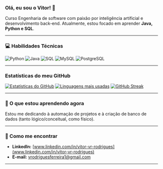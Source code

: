 ### Olá, eu sou o Vitor! 👋

Curso Engenharia de software com paixão por inteligência artificial e desenvolvimento back-end. Atualmente, estou focado em aprender **Java, Python e SQL**.

---

### 💻 Habilidades Técnicas

![Python](https://img.shields.io/badge/Python-3670A0?style=for-the-badge&logo=python&logoColor=ffdd54)
![Java](https://img.shields.io/badge/Java-007396?style=for-the-badge&logo=java&logoColor=white)
![SQL](https://img.shields.io/badge/SQL-00000F?style=for-the-badge&logo=mysql&logoColor=white)
![MySQL](https://img.shields.io/badge/MySQL-005C84?style=for-the-badge&logo=mysql&logoColor=white)
![PostgreSQL](https://img.shields.io/badge/PostgreSQL-316192?style=for-the-badge&logo=postgresql&logoColor=white)

---

### Estatísticas do meu GitHub

[![Estatísticas do GitHub](https://github-readme-stats.vercel.app/api?username=vitorrodrigues230&show_icons=true&theme=light&hide_rank=true)](https://github.com/vitorrodrigues230)
[![Linguagens mais usadas](https://github-readme-stats.vercel.app/api/top-langs/?username=vitorrodrigues230&layout=compact&hide_title=true&theme=light)](https://github.com/vitorrodrigues230)
[![GitHub Streak](https://github-readme-streak-stats.herokuapp.com/?user=vitorrodrigues230&theme=light)](https://git.io/streak-stats)

---

### 🌱 O que estou aprendendo agora

Estou me dedicando à automação de projetos e à criação de banco de dados (tanto lógico/conceitual, como físico).

---

### 🤝 Como me encontrar

* **LinkedIn:** [www.linkedin.com/in/vitor-vr-rodrigues](www.linkedin.com/in/vitor-vr-rodrigues)
* **E-mail:** [vrodriguesferreira1@gmail.com](mailto:vrodriguesferreira1@gmail.com)

---
